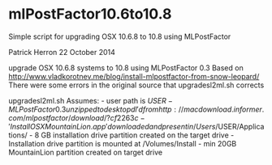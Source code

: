 mlPostFactor10.6to10.8
======================

Simple script for upgrading OSX 10.6.8 to 10.8 using MLPostFactor

Patrick Herron 
22 October 2014

upgrade OSX 10.6.8 systems to 10.8 using MLPostFactor 0.3
Based on http://www.vladkorotnev.me/blog/install-mlpostfactor-from-snow-leopard/
There were some errors in the original source that upgradesl2ml.sh corrects


upgradesl2ml.sh Assumes:
    - user path is $USER 
    - MLPostFactor0.3 unzipped to desktop
       dl'd from http://macdownload.informer.com/mlpostfactor/download/?cf2263c
    - 'Install OS X Mountain Lion.app' downloaded and present in /Users/$USER/Applications/
    - 8 GB installation drive partition created on the target drive
    - Installation drive partition is mounted at /Volumes/Install
    - min 20GB MountainLion partition created on target drive
